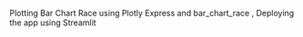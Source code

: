 Plotting Bar Chart Race using Plotly Express and bar_chart_race , Deploying the app using Streamlit
